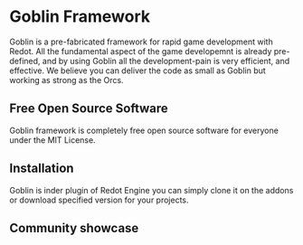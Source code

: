 # Goblin Framework

Goblin is a pre-fabricated framework for rapid game development with Redot. All the fundamental aspect of the game developemnt is already pre-defined, and by using Goblin
all the development-pain is very efficient, and effective. We believe you can deliver the code as small as Goblin but working as strong as the Orcs.

## Free Open Source Software

Goblin framework is completely free open source software for everyone under the MIT License.

## Installation

Goblin is inder plugin of Redot Engine you can simply clone it on the addons or download specified version for your projects.

## Community showcase